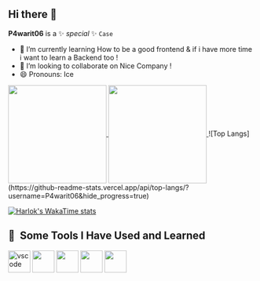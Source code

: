 ## Hi there 👋

**P4warit06** is a ✨ _special_ ✨ `Case`

- 🌱 I’m currently learning How to be a good frontend & if i have more time i want to learn a Backend too !
- 👯 I’m looking to collaborate on  Nice Company ! 
- 😄 Pronouns: Ice
  

<a href="https://github.com/P4warit06/github-readme-stats">
  <img height=200 align="center" src="https://github-readme-stats.vercel.app/api?username=P4warit06" />
</a>
<a href="https://github.com/P4warit06/convoychat">
  <img height=200 align="center" src="https://github-readme-stats.vercel.app/api/top-langs?username=P4warit06&layout=compact&langs_count=8&card_width=320" />
</a>
![Top Langs](https://github-readme-stats.vercel.app/api/top-langs/?username=P4warit06&hide_progress=true)

[![Harlok's WakaTime stats](https://github-readme-stats.vercel.app/api/wakatime?username=Akrozifrae)](https://github.com/P4warit06/github-readme-stats)

<h2> 🚀 &nbsp;Some Tools I Have Used and Learned</h2>
<p align="left">
<img src="https://cdn.jsdelivr.net/gh/devicons/devicon/icons/vscode/vscode-original.svg" alt="vscode" width="45" height="45"/>
<img src="https://cdn.jsdelivr.net/gh/devicons/devicon@latest/icons/mysql/mysql-original-wordmark.svg" width="45" height="45" />
<img src="https://cdn.jsdelivr.net/gh/devicons/devicon@latest/icons/intellij/intellij-original.svg"   width="45" height="45" />
<img src="https://cdn.jsdelivr.net/gh/devicons/devicon@latest/icons/windows11/windows11-original-wordmark.svg"  width="45" height="45"/>
<img src="https://cdn.jsdelivr.net/gh/devicons/devicon@latest/icons/safari/safari-original.svg" width="45" height="45" />
          

</p>
